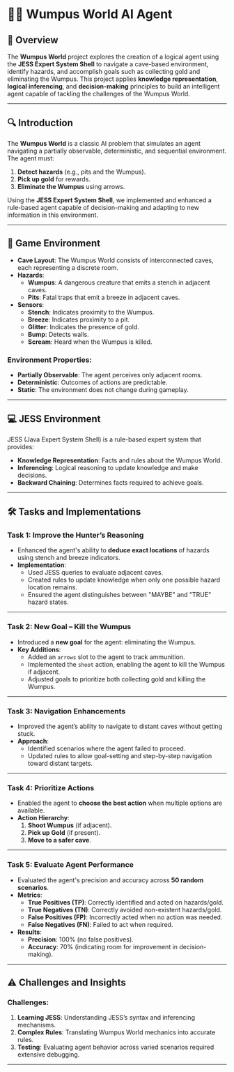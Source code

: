 # 🕵️‍♂️ Wumpus World AI Agent  
## 🌟 Overview  
The **Wumpus World** project explores the creation of a logical agent using the **JESS Expert System Shell** to navigate a cave-based environment, identify hazards, and accomplish goals such as collecting gold and eliminating the Wumpus. This project applies **knowledge representation**, **logical inferencing**, and **decision-making** principles to build an intelligent agent capable of tackling the challenges of the Wumpus World.  

---

## 🔍 Introduction  
The **Wumpus World** is a classic AI problem that simulates an agent navigating a partially observable, deterministic, and sequential environment. The agent must:  
1. **Detect hazards** (e.g., pits and the Wumpus).  
2. **Pick up gold** for rewards.  
3. **Eliminate the Wumpus** using arrows.  

Using the **JESS Expert System Shell**, we implemented and enhanced a rule-based agent capable of decision-making and adapting to new information in this environment.  

---

## 🌌 Game Environment  
- **Cave Layout**: The Wumpus World consists of interconnected caves, each representing a discrete room.  
- **Hazards**:  
  - **Wumpus**: A dangerous creature that emits a stench in adjacent caves.  
  - **Pits**: Fatal traps that emit a breeze in adjacent caves.  
- **Sensors**:  
  - **Stench**: Indicates proximity to the Wumpus.  
  - **Breeze**: Indicates proximity to a pit.  
  - **Glitter**: Indicates the presence of gold.  
  - **Bump**: Detects walls.  
  - **Scream**: Heard when the Wumpus is killed.  

### Environment Properties:  
- **Partially Observable**: The agent perceives only adjacent rooms.  
- **Deterministic**: Outcomes of actions are predictable.  
- **Static**: The environment does not change during gameplay.  

---

## 💻 JESS Environment  
JESS (Java Expert System Shell) is a rule-based expert system that provides:  
- **Knowledge Representation**: Facts and rules about the Wumpus World.  
- **Inferencing**: Logical reasoning to update knowledge and make decisions.  
- **Backward Chaining**: Determines facts required to achieve goals.  

---

## 🛠️ Tasks and Implementations  

### Task 1: Improve the Hunter’s Reasoning  
- Enhanced the agent's ability to **deduce exact locations** of hazards using stench and breeze indicators.  
- **Implementation**:  
  - Used JESS queries to evaluate adjacent caves.  
  - Created rules to update knowledge when only one possible hazard location remains.  
  - Ensured the agent distinguishes between "MAYBE" and "TRUE" hazard states.  

---

### Task 2: New Goal – Kill the Wumpus  
- Introduced a **new goal** for the agent: eliminating the Wumpus.  
- **Key Additions**:  
  - Added an `arrows` slot to the agent to track ammunition.  
  - Implemented the `shoot` action, enabling the agent to kill the Wumpus if adjacent.  
  - Adjusted goals to prioritize both collecting gold and killing the Wumpus.  

---

### Task 3: Navigation Enhancements  
- Improved the agent’s ability to navigate to distant caves without getting stuck.  
- **Approach**:  
  - Identified scenarios where the agent failed to proceed.  
  - Updated rules to allow goal-setting and step-by-step navigation toward distant targets.  

---

### Task 4: Prioritize Actions  
- Enabled the agent to **choose the best action** when multiple options are available.  
- **Action Hierarchy**:  
  1. **Shoot Wumpus** (if adjacent).  
  2. **Pick up Gold** (if present).  
  3. **Move to a safer cave**.  

---

### Task 5: Evaluate Agent Performance  
- Evaluated the agent's precision and accuracy across **50 random scenarios**.  
- **Metrics**:  
  - **True Positives (TP)**: Correctly identified and acted on hazards/gold.  
  - **True Negatives (TN)**: Correctly avoided non-existent hazards/gold.  
  - **False Positives (FP)**: Incorrectly acted when no action was needed.  
  - **False Negatives (FN)**: Failed to act when required.  
- **Results**:  
  - **Precision**: 100% (no false positives).  
  - **Accuracy**: 70% (indicating room for improvement in decision-making).  

---

## ⚠️ Challenges and Insights  

### Challenges:  
1. **Learning JESS**: Understanding JESS’s syntax and inferencing mechanisms.  
2. **Complex Rules**: Translating Wumpus World mechanics into accurate rules.  
3. **Testing**: Evaluating agent behavior across varied scenarios required extensive debugging.  

---

